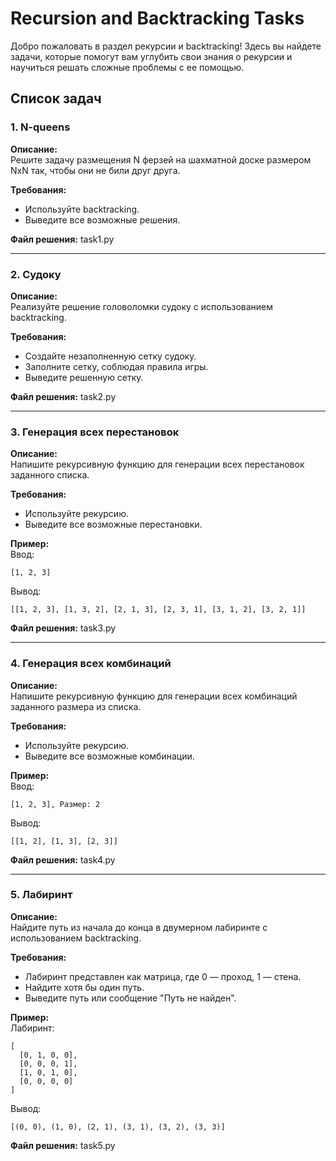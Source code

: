 # Recursion and Backtracking Tasks

Добро пожаловать в раздел рекурсии и backtracking! Здесь вы найдете задачи, которые помогут вам углубить свои знания о рекурсии и научиться решать сложные проблемы с ее помощью.

## Список задач

### 1. N-queens
**Описание:**  
Решите задачу размещения N ферзей на шахматной доске размером NxN так, чтобы они не били друг друга.  

**Требования:**  
- Используйте backtracking.
- Выведите все возможные решения.

**Файл решения:** task1.py

---

### 2. Судоку
**Описание:**  
Реализуйте решение головоломки судоку с использованием backtracking.  

**Требования:**  
- Создайте незаполненную сетку судоку.
- Заполните сетку, соблюдая правила игры.
- Выведите решенную сетку.

**Файл решения:** task2.py

---

### 3. Генерация всех перестановок
**Описание:**  
Напишите рекурсивную функцию для генерации всех перестановок заданного списка.  

**Требования:**  
- Используйте рекурсию.
- Выведите все возможные перестановки.

**Пример:**  
Ввод:  
~~~
[1, 2, 3]
~~~
Вывод:  
~~~
[[1, 2, 3], [1, 3, 2], [2, 1, 3], [2, 3, 1], [3, 1, 2], [3, 2, 1]]
~~~

**Файл решения:** task3.py

---

### 4. Генерация всех комбинаций
**Описание:**  
Напишите рекурсивную функцию для генерации всех комбинаций заданного размера из списка.  

**Требования:**  
- Используйте рекурсию.
- Выведите все возможные комбинации.

**Пример:**  
Ввод:  
~~~
[1, 2, 3], Размер: 2
~~~
Вывод:  
~~~
[[1, 2], [1, 3], [2, 3]]
~~~

**Файл решения:** task4.py

---

### 5. Лабиринт
**Описание:**  
Найдите путь из начала до конца в двумерном лабиринте с использованием backtracking.  

**Требования:**  
- Лабиринт представлен как матрица, где 0 — проход, 1 — стена.
- Найдите хотя бы один путь.
- Выведите путь или сообщение "Путь не найден".

**Пример:**  
Лабиринт:  
~~~
[
  [0, 1, 0, 0],
  [0, 0, 0, 1],
  [1, 0, 1, 0],
  [0, 0, 0, 0]
]
~~~
Вывод:  
~~~
[(0, 0), (1, 0), (2, 1), (3, 1), (3, 2), (3, 3)]
~~~

**Файл решения:** task5.py